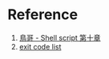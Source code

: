 
# Reference

1. [鳥哥 - Shell script 第十章](http://linux.vbird.org/linux_basic/0320bash.php)
2. [exit code list](https://tldp.org/LDP/abs/html/exitcodes.html)